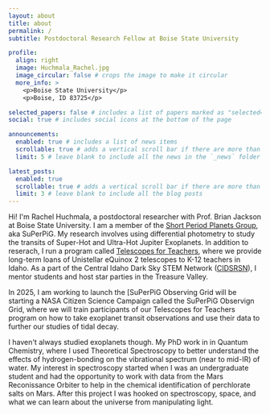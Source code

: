 ```yaml
---
layout: about
title: about
permalink: /
subtitle: Postdoctoral Research Fellow at Boise State University

profile:
  align: right
  image: Huchmala_Rachel.jpg
  image_circular: false # crops the image to make it circular
  more_info: >
    <p>Boise State University</p>
    <p>Boise, ID 83725</p>

selected_papers: false # includes a list of papers marked as "selected={true}"
social: true # includes social icons at the bottom of the page

announcements:
  enabled: true # includes a list of news items
  scrollable: true # adds a vertical scroll bar if there are more than 3 news items
  limit: 5 # leave blank to include all the news in the `_news` folder

latest_posts:
  enabled: true
  scrollable: true # adds a vertical scroll bar if there are more than 3 new posts items
  limit: 3 # leave blank to include all the blog posts
---
```


Hi! I'm Rachel Huchmala, a postdoctoral researcher with Prof. Brian Jackson at Boise State University. I am a member of the [Short Period Planets Group](http://www.astrojack.com/research/superpig/), aka SuPerPiG. My research involves using differential photometry to study the transits of Super-Hot and Ultra-Hot Jupiter Exoplanets. In addition to reserach, I run a program called [Telescopes for Teachers](boi.st/telescopes), where we provide long-term loans of Unistellar eQuinox 2 telescopes to K-12 teachers in Idaho. As a part of the Central Idaho Dark Sky STEM Network ([CIDSRSN](boi.st/NASA_CIDSRSN)), I mentor students and host star parties in the Treasure Valley.

In 2025, I am working to launch the [SuPerPiG Observing Grid will be starting a NASA Citizen Science Campaign called the SuPerPiG Observign Grid, where we will train participants of our Telescopes for Teachers program on how to take exoplanet transit observations and use their data to further our studies of tidal decay. 

I haven't always studied exoplanets though. My PhD work in in Quantum Chemistry, where I used Theoretical Spectroscopy to better understand the effects of hydrogen-bonding on the vibrational spectrum (near to mid-IR) of water. My interest in spectroscopy started when I was an undergraduate student and had the opportunity to work with data from the Mars Reconissance Orbiter to help in the chemical identification of perchlorate salts on Mars. After this project I was hooked on spectroscopy, space, and what we can learn about the universe from manipulating light. 